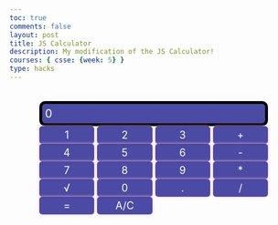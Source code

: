 ```yaml
---
toc: true
comments: false
layout: post
title: JS Calculator
description: My modification of the JS Calculator!
courses: { csse: {week: 5} }
type: hacks
---
```


<style>
  /* Calculator container */
  .calculator-container {
    max-width: 400px; /* Set a maximum width for the calculator */
    margin: 0 auto; /* Center the calculator horizontally */
    padding: 20px; /* Add some spacing around the calculator */
  }

  /* Calculator rows */
  .calculator-row {
    display: grid;
    grid-template-columns: repeat(4, 1fr); /* Each row has 4 equal columns */
    grid-gap: 5px; /* Adjust the gap between buttons */
  }

  /* Number buttons */
  .calculator-number {
    border-radius: 5px;
    padding: 5px; 
    font-size: 18px; 
    text-align: center;
    background-color: rgba(0, 0, 128, 0.7); 
    color: white; 
    cursor: pointer;
    box-shadow: 0 0 5px pink; 
  }

  /* Operation buttons */
  .calculator-operation {
    border-radius: 5px;
    padding: 5px; 
    font-size: 18px; 
    text-align: center;
    background-color: rgba(0, 0, 128, 0.7); 
    color: white; 
    cursor: pointer;
    box-shadow: 0 0 5px pink; 
  }

  /* Result display */
  .calculator-output {
    grid-column: span 4; 
    border-radius: 10px;
    padding: 0.25em;
    font-size: 20px;
    border: 5px solid black;
    background-color: rgba(0, 0, 128, 0.7); 
    color: white; 
    display: flex;
    align-items: right;
  }

  /* Equals and Clear buttons */
  .calculator-equals, .calculator-clear {
    border-radius: 5px;
    padding: 5px; 
    font-size: 18px; 
    text-align: center;
    background-color: rgba(0, 0, 128, 0.7); 
    color: white; 
    cursor: pointer;
    box-shadow: 0 0 5px pink; 
  }
</style>

<!-- Add a container for the animation -->
<div id="animation">
  <div class="calculator-container">
      <!--result-->
      <div class="calculator-output" id="output">0</div>
      <!-- Row 1 -->
      <div class="calculator-row">
        <div class="calculator-number">1</div>
        <div class="calculator-number">2</div>
        <div class="calculator-number">3</div>
        <div class="calculator-operation">+</div>
      </div>
      <!-- Row 2 -->
      <div class="calculator-row">
        <div class="calculator-number">4</div>
        <div class="calculator-number">5</div>
        <div class="calculator-number">6</div>
        <div class="calculator-operation">-</div>
      </div>
      <!-- Row 3 -->
      <div class="calculator-row">
        <div class="calculator-number">7</div>
        <div class="calculator-number">8</div>
        <div class="calculator-number">9</div>
        <div class="calculator-operation">*</div>
      </div>
      <!-- Row 4 -->
      <div class="calculator-row">
        <div class="calculator-operation">√</div>
        <div class="calculator-number">0</div>
        <div class="calculator-number">.</div>
        <div class="calculator-operation">/</div>
      </div>
      <!-- Row 5 -->
      <div class="calculator-row">
        <div class="calculator-equals">=</div>
        <div class="calculator-clear">A/C</div>
      </div>
  </div>
</div>

<!-- JavaScript (JS) implementation of the calculator. -->
<script>
// initialize important variables to manage calculations
var firstNumber = null;
var operator = null;
var nextReady = true;
// build objects containing key elements
const output = document.getElementById("output");
const numbers = document.querySelectorAll(".calculator-number");
const operations = document.querySelectorAll(".calculator-operation");
const clear = document.querySelectorAll(".calculator-clear");
const equals = document.querySelectorAll(".calculator-equals");

// Number buttons listener
numbers.forEach(button => {
  button.addEventListener("click", function() {
    number(button.textContent);
  });
});

// Number action
function number (value) { // function to input numbers into the calculator
    if (value != ".") {
        if (nextReady == true) { // nextReady is used to tell the computer when the user is going to input a completely new number
            output.innerHTML = value;
            if (value != "0") { // if statement to ensure that there are no multiple leading zeroes
                nextReady = false;
            }
        } else {
            output.innerHTML = output.innerHTML + value; // concatenation is used to add the numbers to the end of the input
        }
    } else { // special case for adding a decimal; can't have two decimals
        if (output.innerHTML.indexOf(".") == -1) {
            output.innerHTML = output.innerHTML + value;
            nextReady = false;
        }
    }
}

// Operation buttons listener
operations.forEach(button => {
  button.addEventListener("click", function() {
    operation(button.textContent);
  });
});

// Operator action
function operation (choice) { // function to input operations into the calculator
    if (firstNumber == null) { // once the operation is chosen, the displayed number is stored into the variable firstNumber
        firstNumber = parseInt(output.innerHTML);
        nextReady = true;
        operator = choice;
        return; // exits function
    }
    // occurs if there is already a number stored in the calculator
    firstNumber = calculate(firstNumber, parseFloat(output.innerHTML)); 
    operator = choice;
    output.innerHTML = firstNumber.toString();
    nextReady = true;
}

// Calculator
function calculate (first, second) { // function to calculate the result of the equation
    let result = 0;
    switch (operator) {
        case "+":
            result = first + second;
            break;
        case "-":
            result = first - second;
            break;
        case "*":
            result = first * second;
            break;
        case "√":
            result = Math.sqrt(first);
            break;
        case "/":
            if (second === 0) {
              // Handle division by zero
              output.innerHTML = "Error";
              firstNumber = null;
              nextReady = true;
              return;
            }
            result = first / second;
            break;
        default: 
            break;
    }
    return result;
}

// Equals button listener
equals.forEach(button => {
  button.addEventListener("click", function() {
    equal();
  });
});

// Equal action
function equal () { // function used when the equals button is clicked; calculates equation and displays it
    firstNumber = calculate(firstNumber, parseFloat(output.innerHTML));
    output.innerHTML = firstNumber.toString();
    nextReady = true;
}

// Clear button listener
clear.forEach(button => {
  button.addEventListener("click", function() {
    clearCalc();
  });
});

// A/C action
function clearCalc () { // clears calculator
    firstNumber = null;
    output.innerHTML = "0";
    nextReady = true;
}
</script>

<!-- 
Vanta animations just for fun, load JS onto the page
-->
<script src="/student/assets/js/three.r119.min.js"></script>
<script src="/student/assets/js/vanta.halo.min.js"></script>
<script src="/student/assets/js/vanta.birds.min.js"></script>
<script src="/student/assets/js/vanta.net.min.js"></script>
<script src="/student/assets/js/vanta.rings.min.js"></script>

<script>
// setup vanta scripts as functions
var vantaInstances = {
  halo: VANTA.HALO,
  birds: VANTA.BIRDS,
  net: VANTA.NET,
  rings: VANTA.RINGS
};

// obtain a random vanta function
var vantaInstance = vantaInstances[Object.keys(vantaInstances)[Math.floor(Math.random() * Object.keys(vantaInstances).length)]];

// run the animation
vantaInstance({
  el: "#animation",
  mouseControls: true,
  touchControls: true,
  gyroControls: false
});
</script>
